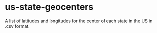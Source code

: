 # us-state-geocenters
A list of latitudes and longitudes for the center of each state in the US in .csv format.

